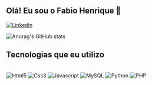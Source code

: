 ## Olá! Eu sou o Fabio Henrique 👋

[![Linkedin](https://img.shields.io/badge/LinkedIn-0077B5?style=for-the-badge&logo=linkedin&logoColor=white)](https://www.linkedin.com/in/fabio-henrique-dos-santos-3186921b4/)

![Anurag's GitHub stats](https://github-readme-stats.vercel.app/api?username=FabioHenriQ&show_icons=true&theme=radical&locale=pt-br)

## Tecnologias que eu utilizo

<div style="display: inline_block"><br/>
  <img align="center" alt="Html5" src="https://img.shields.io/badge/HTML5-E34F26?style=for-the-badge&logo=html5&logoColor=white"/ >
  <img align="center" alt="Css3" src="https://img.shields.io/badge/CSS3-1572B6?style=for-the-badge&logo=css3&logoColor=white"/ >
  <img align="center" alt="Javascript" src="https://img.shields.io/badge/JavaScript-323330?style=for-the-badge&logo=javascript&logoColor=F7DF1E"/ >
  <img align="center" alt="MySQL" src="https://img.shields.io/badge/MySQL-00000F?style=for-the-badge&logo=mysql&logoColor=white"/ >
  <img align="center" alt="Python" src="https://img.shields.io/badge/Python-3776AB?style=for-the-badge&logo=python&logoColor=white"/ >
  <img align="center" alt="PHP" src="https://img.shields.io/badge/PHP-777BB4?style=for-the-badge&logo=php&logoColor=white"/ >
  
</div>
